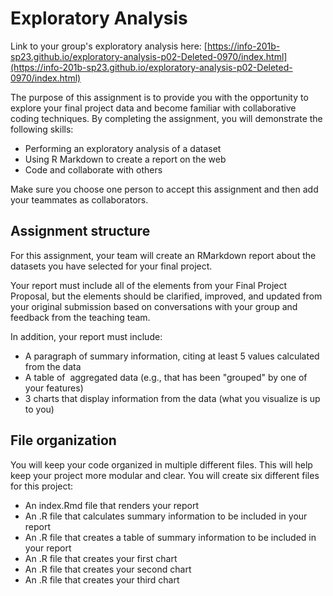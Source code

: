 # Exploratory Analysis

Link to your group's exploratory analysis here: [https://info-201b-sp23.github.io/exploratory-analysis-p02-Deleted-0970/index.html](https://info-201b-sp23.github.io/exploratory-analysis-p02-Deleted-0970/index.html)

The purpose of this assignment is to provide you with the opportunity to explore your final project data and become familiar with collaborative coding techniques. By completing the assignment, you will demonstrate the following skills:

* Performing an exploratory analysis of a dataset
* Using R Markdown to create a report on the web
* Code and collaborate with others

Make sure you choose one person to accept this assignment and then add your teammates as collaborators.

## Assignment structure

For this assignment, your team will create an RMarkdown report about the datasets you have selected for your final project.

Your report must include all of the elements from your Final Project Proposal, but the elements should be clarified, improved, and updated from your original submission based on conversations with your group and feedback from the teaching team.

In addition, your report must include:

* A paragraph of summary information, citing at least 5 values calculated from the data
* A table of  aggregated data (e.g., that has been "grouped" by one of your features)
* 3 charts that display information from the data (what you visualize is up to you)

## File organization

You will keep your code organized in multiple different files. This will help keep your project more modular and clear. You will create six different files for this project:

* An index.Rmd file that renders your report  
* An .R file that calculates summary information to be included in your report  
* An .R file that creates a table of summary information to be included in your report  
* An .R file that creates your first chart  
* An .R file that creates your second chart  
* An .R file that creates your third chart  
